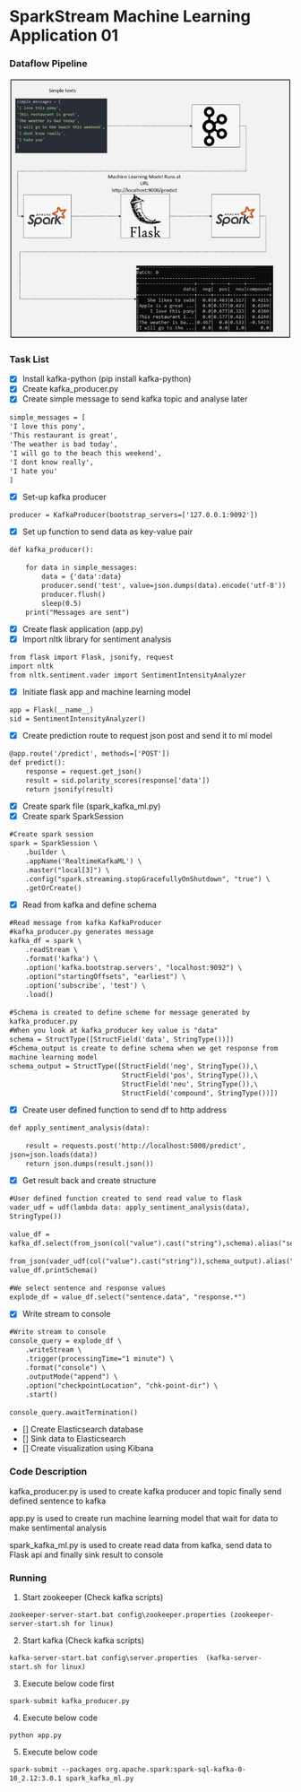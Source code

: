 # SparkStream Machine Learning Application 01
### Dataflow Pipeline
![](pipeline.JPG)

### Task List

- [x] Install kafka-python (pip install kafka-python)
- [x] Create kafka_producer.py
- [x] Create simple message to send kafka topic and analyse later
```
simple_messages = [
'I love this pony',
'This restaurant is great',
'The weather is bad today',
'I will go to the beach this weekend',
'I dont know really',
'I hate you'
]
```
- [x] Set-up kafka producer
```
producer = KafkaProducer(bootstrap_servers=['127.0.0.1:9092'])
```
- [x] Set up function to send data as key-value pair
```
def kafka_producer():

	for data in simple_messages:
		data = {'data':data}
		producer.send('test', value=json.dumps(data).encode('utf-8'))
		producer.flush()
		sleep(0.5)
	print("Messages are sent")
```
- [x] Create flask application (app.py)
- [x] Import nltk library for sentiment analysis
```
from flask import Flask, jsonify, request
import nltk
from nltk.sentiment.vader import SentimentIntensityAnalyzer
```
- [x] Initiate flask app and machine learning model
```
app = Flask(__name__)
sid = SentimentIntensityAnalyzer()
```
- [x] Create prediction route to request json post and send it to ml model
```
@app.route('/predict', methods=['POST'])
def predict():
    response = request.get_json()
    result = sid.polarity_scores(response['data'])
    return jsonify(result)
```
- [x] Create spark file (spark_kafka_ml.py)
- [x] Create spark SparkSession

```
#Create spark session
spark = SparkSession \
    .builder \
    .appName('RealtimeKafkaML') \
    .master("local[3]") \
    .config("spark.streaming.stopGracefullyOnShutdown", "true") \
    .getOrCreate()
```

- [x] Read from kafka and define schema

```
#Read message from kafka KafkaProducer
#kafka_producer.py generates message
kafka_df = spark \
    .readStream \
    .format('kafka') \
    .option('kafka.bootstrap.servers', "localhost:9092") \
    .option("startingOffsets", "earliest") \
    .option('subscribe', 'test') \
    .load()

#Schema is created to define scheme for message generated by kafka_producer.py
#When you look at kafka_producer key value is "data"
schema = StructType([StructField('data', StringType())])
#Schema_output is create to define schema when we get response from machine learning model
schema_output = StructType([StructField('neg', StringType()),\
                            StructField('pos', StringType()),\
                            StructField('neu', StringType()),\
                            StructField('compound', StringType())])
```

- [x] Create user defined function to send df to http address

```
def apply_sentiment_analysis(data):

    result = requests.post('http://localhost:5000/predict', json=json.loads(data))
    return json.dumps(result.json())
```

- [x] Get result back and create structure

```
#User defined function created to send read value to flask
vader_udf = udf(lambda data: apply_sentiment_analysis(data), StringType())

value_df = kafka_df.select(from_json(col("value").cast("string"),schema).alias("sentence"),\
                           from_json(vader_udf(col("value").cast("string")),schema_output).alias("response"))
value_df.printSchema()

#We select sentence and response values
explode_df = value_df.select("sentence.data", "response.*")
```

- [x] Write stream to console

```
#Write stream to console
console_query = explode_df \
    .writeStream \
    .trigger(processingTime="1 minute") \
    .format("console") \
    .outputMode("append") \
    .option("checkpointLocation", "chk-point-dir") \
    .start()

console_query.awaitTermination()
```

- [] Create Elasticsearch database
- [] Sink data to Elasticsearch
- [] Create visualization using Kibana

### Code Description

kafka_producer.py is used to create kafka producer and topic finally send defined sentence to kafka

app.py is used to create run machine learning model that wait for data to make sentimental analysis

spark_kafka_ml.py is used to create read data from kafka, send data to Flask api and finally sink result to console

### Running

1. Start zookeeper (Check kafka scripts)

```
zookeeper-server-start.bat config\zookeeper.properties (zookeeper-server-start.sh for linux)
```

2. Start kafka (Check kafka scripts)
```
kafka-server-start.bat config\server.properties  (kafka-server-start.sh for linux)
```

3. Execute below code first

```
spark-submit kafka_producer.py
```

4. Execute below code

```
python app.py
```

5. Execute below code
```
spark-submit --packages org.apache.spark:spark-sql-kafka-0-10_2.12:3.0.1 spark_kafka_ml.py
```
